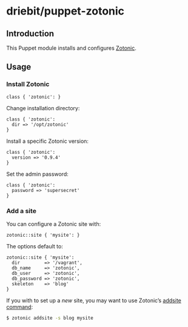driebit/puppet-zotonic
====================

Introduction
------------

This Puppet module installs and configures [Zotonic](http://zotonic.com/).

Usage
-----

### Install Zotonic

```puppet
class { 'zotonic': }
```

Change installation directory:

```puppet
class { 'zotonic':
  dir => '/opt/zotonic'
}
```

Install a specific Zotonic version:

```puppet
class { 'zotonic':
  version => '0.9.4'
}
```

Set the admin password:

```puppet
class { 'zotonic':
  password => 'supersecret'
}
```

### Add a site

You can configure a Zotonic site with:

```puppet
zotonic::site { 'mysite': }
```

The options default to:

```puppet
zotonic::site { 'mysite':
  dir         => '/vagrant',
  db_name     => 'zotonic',
  db_user     => 'zotonic',
  db_password => 'zotonic',
  skeleton    => 'blog'
}
```

If you with to set up a *new* site, you may want to use Zotonic’s
[addsite command](http://zotonic.com/docs/latest/tutorials/install-addsite.html):

```bash
$ zotonic addsite -s blog mysite
```
